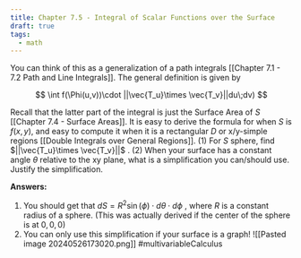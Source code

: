 ```yaml
---
title: Chapter 7.5 - Integral of Scalar Functions over the Surface
draft: true
tags:
  - math
---
```

 You can think of this as a generalization of a path integrals [[Chapter 7.1 - 7.2 Path and Line Integrals]]. The general definition is given by 
 
 $$
 \int f(\Phi(u,v))\cdot ||\vec{T_u}\times \vec{T_v}||du\;dv)
 $$
 
  Recall that the latter part of the integral is just the Surface Area of $S$ [[Chapter 7.4 - Surface Areas]]. It is easy to derive the formula for when $S$ is $f(x,y)$, and easy to compute it when it is a rectangular $D$ or x/y-simple regions [[Double Integrals over General Regions]]. (1) For $S$ sphere, find $||\vec{T_u}\times \vec{T_v}||$ . (2) When your surface has a constant angle $\theta$ relative to the xy plane, what is a simplification you can/should use. Justify the simplification. 


**Answers:**
1) You should get that $dS = R^2 \sin(\phi)\cdot d\theta \cdot d \phi$ , where $R$ is a constant radius of a sphere. (This was actually derived if the center of the sphere is at $0,0,0$)
2) You can only use this simplification if your surface is a graph!  ![[Pasted image 20240526173020.png]]
#multivariableCalculus 


